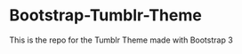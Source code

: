 Bootstrap-Tumblr-Theme
======================

This is the repo for the Tumblr Theme made with Bootstrap 3
